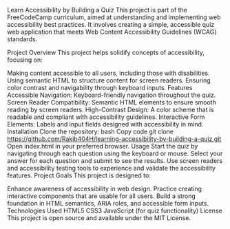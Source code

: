 Learn Accessibility by Building a Quiz
This project is part of the FreeCodeCamp curriculum, aimed at understanding and implementing web accessibility best practices. It involves creating a simple, accessible quiz web application that meets Web Content Accessibility Guidelines (WCAG) standards.

Project Overview
This project helps solidify concepts of accessibility, focusing on:

Making content accessible to all users, including those with disabilities.
Using semantic HTML to structure content for screen readers.
Ensuring color contrast and navigability through keyboard inputs.
Features
Accessible Navigation: Keyboard-friendly navigation throughout the quiz.
Screen Reader Compatibility: Semantic HTML elements to ensure smooth reading by screen readers.
High-Contrast Design: A color scheme that is readable and compliant with accessibility guidelines.
Interactive Form Elements: Labels and input fields designed with accessibility in mind.
Installation
Clone the repository:
bash
Copy code
git clone https://github.com/Rakib404H/learning-accessibility-by-building-a-quiz.git
Open index.html in your preferred browser.
Usage
Start the quiz by navigating through each question using the keyboard or mouse.
Select your answer for each question and submit to see the results.
Use screen readers and accessibility testing tools to experience and validate the accessibility features.
Project Goals
This project is designed to:

Enhance awareness of accessibility in web design.
Practice creating interactive components that are usable for all users.
Build a strong foundation in HTML semantics, ARIA roles, and accessible form inputs.
Technologies Used
HTML5
CSS3
JavaScript (for quiz functionality)
License
This project is open source and available under the MIT License.